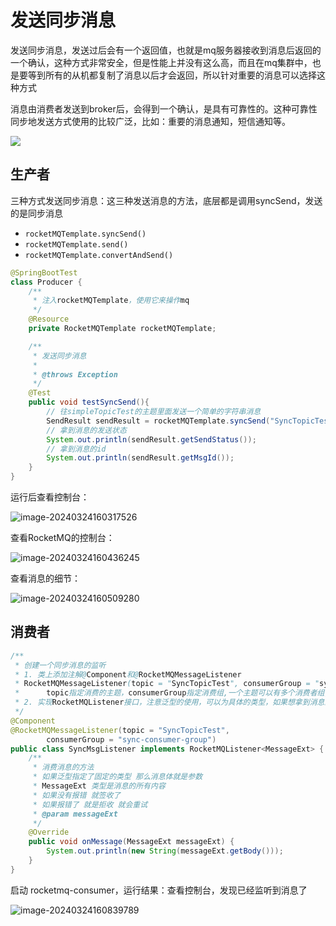 # 发送同步消息

发送同步消息，发送过后会有一个返回值，也就是mq服务器接收到消息后返回的一个确认，这种方式非常安全，但是性能上并没有这么高，而且在mq集群中，也是要等到所有的从机都复制了消息以后才会返回，所以针对重要的消息可以选择这种方式

消息由消费者发送到broker后，会得到一个确认，是具有可靠性的。这种可靠性同步地发送方式使用的比较广泛，比如：重要的消息通知，短信通知等。

![](https://cdn.jsdelivr.net/gh/letengzz/tc2/img202403172015667.jpg)

## 生产者

三种方式发送同步消息：这三种发送消息的方法，底层都是调用syncSend，发送的是同步消息

- `rocketMQTemplate.syncSend()`
- `rocketMQTemplate.send()`
- `rocketMQTemplate.convertAndSend()`

```java
@SpringBootTest
class Producer {
    /**
     * 注入rocketMQTemplate，使用它来操作mq
     */
    @Resource
    private RocketMQTemplate rocketMQTemplate;

    /**
     * 发送同步消息
     *
     * @throws Exception
     */
    @Test
    public void testSyncSend(){
        // 往simpleTopicTest的主题里面发送一个简单的字符串消息
        SendResult sendResult = rocketMQTemplate.syncSend("SyncTopicTest", "发送一个同步消息");
        // 拿到消息的发送状态
        System.out.println(sendResult.getSendStatus());
        // 拿到消息的id
        System.out.println(sendResult.getMsgId());
    }
}
```

运行后查看控制台：

![image-20240324160317526](https://cdn.jsdelivr.net/gh/letengzz/tc2/img202403241603211.png)

查看RocketMQ的控制台：

![image-20240324160436245](https://cdn.jsdelivr.net/gh/letengzz/tc2/img202403241604647.png)

查看消息的细节：

![image-20240324160509280](https://cdn.jsdelivr.net/gh/letengzz/tc2/img202403241605700.png)

## 消费者

```java
/**
 * 创建一个同步消息的监听
 * 1. 类上添加注解@Component和@RocketMQMessageListener
 * RocketMQMessageListener(topic = "SyncTopicTest", consumerGroup = "sync-consumer-group")
 *      topic指定消费的主题，consumerGroup指定消费组,一个主题可以有多个消费者组,一个消息可以被多个不同的组的消费者都消费
 * 2. 实现RocketMQListener接口，注意泛型的使用，可以为具体的类型，如果想拿到消息的其他参数可以写成MessageExt
 */
@Component
@RocketMQMessageListener(topic = "SyncTopicTest",
        consumerGroup = "sync-consumer-group")
public class SyncMsgListener implements RocketMQListener<MessageExt> {
    /**
     * 消费消息的方法
     * 如果泛型指定了固定的类型 那么消息体就是参数
     * MessageExt 类型是消息的所有内容
     * 如果没有报错 就签收了
     * 如果报错了 就是拒收 就会重试
     * @param messageExt
     */
    @Override
    public void onMessage(MessageExt messageExt) {
        System.out.println(new String(messageExt.getBody()));
    }
}
```

启动 rocketmq-consumer，运行结果：查看控制台，发现已经监听到消息了

![image-20240324160839789](https://cdn.jsdelivr.net/gh/letengzz/tc2/img202403241608816.png)
